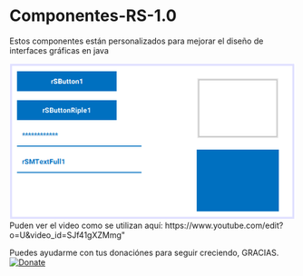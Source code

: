 # Componentes-RS-1.0
Estos componentes están personalizados para mejorar el diseño de interfaces gráficas en java

<img src="https://github.com/RojeruSan/Componentes-RS-1.0/blob/RojeruSan/imagen.PNG">
Puden ver el video como se utilizan aquí: https://www.youtube.com/edit?o=U&video_id=SJf41gXZMmg"

Puedes ayudarme con tus donaciónes para seguir creciendo, GRACIAS.<br>
<a href="https://www.paypal.com/cgi-bin/webscr?cmd=_s-xclick&hosted_button_id=JLWEAETTE3H28" target="_blank">
<img src="https://www.paypalobjects.com/es_XC/MX/i/btn/btn_donateCC_LG.gif" 
alt="Donate" data-canonical-src="https://www.paypalobjects.com/en_US/i/btn/btn_donateCC_LG.gif" style="max-width:100%;">
</a>
